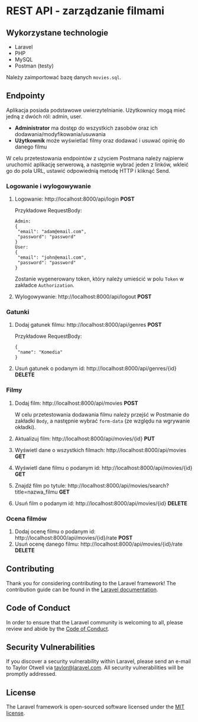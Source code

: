 # REST API - zarządzanie filmami 

## Wykorzystane technologie

- Laravel
- PHP
- MySQL
- Postman (testy)

Należy zaimportować bazę danych ```movies.sql```.

## Endpointy

Aplikacja posiada podstawowe uwierzytelnianie. Użytkownicy mogą mieć jedną z dwóch ról: admin, user.

- **Administrator** ma dostęp do wszystkich zasobów oraz ich dodawania/modyfikowania/usuwania
- **Użytkownik** może wyświetlać filmy oraz dodawać i usuwać opinię do danego filmu

W celu przetestowania endpointów z użyciem Postmana należy najpierw uruchomić aplikację serwerową, a następnie wybrać jeden z linków, wkleić go do pola URL, ustawić odpowiednią metodę HTTP i kliknąć Send. 

### Logowanie i wylogowywanie
1. Logowanie: http://localhost:8000/api/login **POST**

    Przykładowe RequestBody:
   ```
   Admin:
   {
    "email": "adam@email.com",
    "password": "password"
   }
   User:
   {
    "email": "john@email.com",
    "password": "password"
   }
   ```
   Zostanie wygenerowany token, który należy umieścić w polu ```Token``` w zakładce ```Authorization```.
   
3. Wylogowywanie: http://localhost:8000/api/logout **POST**

### Gatunki
1. Dodaj gatunek filmu: http://localhost:8000/api/genres **POST**

   Przykładowe RequestBody:
   ```
   {
    "name": "Komedia"
   }
   ```
3. Usuń gatunek o podanym id: http://localhost:8000/api/genres/{id} **DELETE**

### Filmy
1. Dodaj film: http://localhost:8000/api/movies **POST**

   W celu przetestowania dodawania filmu należy przejść w Postmanie do zakładki ```Body```, a następnie wybrać ```form-data``` (ze względu na wgrywanie okładki).
    
3. Aktualizuj film: http://localhost:8000/api/movies/{id} **PUT**
4. Wyświetl dane o wszystkich filmach: http://localhost:8000/api/movies **GET**
5. Wyświetl dane filmu o podanym id: http://localhost:8000/api/movies/{id} **GET**
6. Znajdź film po tytule: http://localhost:8000/api/movies/search?title=nazwa_filmu **GET**
7. Usuń film o podanym id: http://localhost:8000/api/movies/{id} **DELETE**

### Ocena filmów
1. Dodaj ocenę filmu o podanym id: http://localhost:8000/api/movies/{id}/rate **POST**
2. Usuń ocenę danego filmu: http://localhost:8000/api/movies/{id}/rate **DELETE**

## Contributing

Thank you for considering contributing to the Laravel framework! The contribution guide can be found in the [Laravel documentation](https://laravel.com/docs/contributions).

## Code of Conduct

In order to ensure that the Laravel community is welcoming to all, please review and abide by the [Code of Conduct](https://laravel.com/docs/contributions#code-of-conduct).

## Security Vulnerabilities

If you discover a security vulnerability within Laravel, please send an e-mail to Taylor Otwell via [taylor@laravel.com](mailto:taylor@laravel.com). All security vulnerabilities will be promptly addressed.

## License

The Laravel framework is open-sourced software licensed under the [MIT license](https://opensource.org/licenses/MIT).
